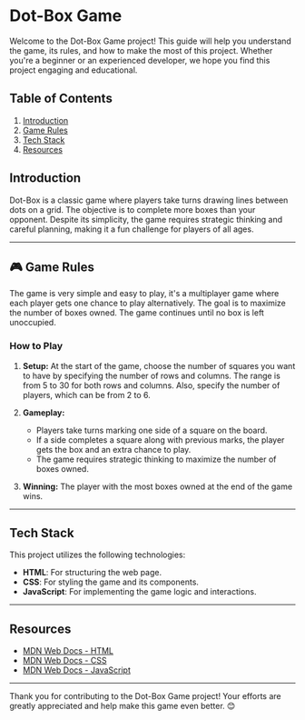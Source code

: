 # Dot-Box Game

Welcome to the Dot-Box Game project! This guide will help you understand the game, its rules, and how to make the most of this project. Whether you're a beginner or an experienced developer, we hope you find this project engaging and educational.

## Table of Contents
1. [Introduction](#introduction)
2. [Game Rules](#game-rules)
3. [Tech Stack](#tech-stack)
4. [Resources](#resources)

## Introduction

Dot-Box is a classic game where players take turns drawing lines between dots on a grid. The objective is to complete more boxes than your opponent. Despite its simplicity, the game requires strategic thinking and careful planning, making it a fun challenge for players of all ages.

<hr>

## 🎮 Game Rules

The game is very simple and easy to play, it's a multiplayer game where each player gets one chance to play alternatively. The goal is to maximize the number of boxes owned. The game continues until no box is left unoccupied. 

### How to Play
1. **Setup:** At the start of the game, choose the number of squares you want to have by specifying the number of rows and columns. The range is from 5 to 30 for both rows and columns. Also, specify the number of players, which can be from 2 to 6.

2. **Gameplay:** 
   - Players take turns marking one side of a square on the board.
   - If a side completes a square along with previous marks, the player gets the box and an extra chance to play.
   - The game requires strategic thinking to maximize the number of boxes owned.

3. **Winning:** The player with the most boxes owned at the end of the game wins.
   
<hr>

## Tech Stack

This project utilizes the following technologies:
- **HTML**: For structuring the web page.
- **CSS**: For styling the game and its components.
- **JavaScript**: For implementing the game logic and interactions.

<hr>

## Resources

- [MDN Web Docs - HTML](https://developer.mozilla.org/en-US/docs/Web/HTML)
- [MDN Web Docs - CSS](https://developer.mozilla.org/en-US/docs/Web/CSS)
- [MDN Web Docs - JavaScript](https://developer.mozilla.org/en-US/docs/Web/JavaScript)

<hr>

Thank you for contributing to the Dot-Box Game project! Your efforts are greatly appreciated and help make this game even better. 😊
